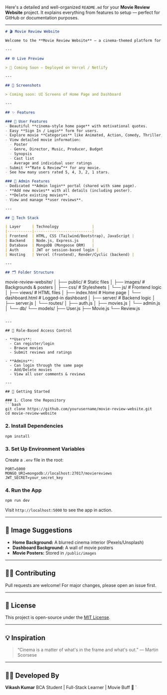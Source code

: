 Here's a detailed and well-organized `README.md` for your **Movie Review Website** project. It explains everything from features to setup — perfect for GitHub or documentation purposes.

---

```markdown
# 🎬 Movie Review Website

Welcome to the **Movie Review Website** – a cinema-themed platform for discovering, rating, and reviewing movies. Built with both users and admins in mind, this website offers a sleek, dynamic interface for film lovers and content managers alike.

---

## 🌐 Live Preview

> 🚀 Coming Soon — Deployed on Vercel / Netlify

---

## 📸 Screenshots

> Coming soon: UI Screens of Home Page and Dashboard

---

## ✨ Features

### 👥 User Features
- Beautiful **cinema-style home page** with motivational quotes.
- Easy **Sign In / Login** form for users.
- Explore movie **Categories** like Animated, Action, Comedy, Thriller, Horror.
- View detailed movie information:
  - Poster
  - Genre, Director, Music, Producer, Budget
  - Synopsis
  - Cast list
  - Average and individual user ratings
- Submit **“Rate & Review”** for any movie.
- See how many users rated 5, 4, 3, 2, 1 stars.

### 🔐 Admin Features
- Dedicated **Admin login** portal (shared with same page).
- **Add new movies** with all details (including poster).
- **Delete existing movies**.
- View and manage **user reviews**.

---

## 🧱 Tech Stack

| Layer     | Technology               |
|-----------|--------------------------|
| Frontend  | HTML, CSS (Tailwind/Bootstrap), JavaScript |
| Backend   | Node.js, Express.js      |
| Database  | MongoDB (Mongoose ORM)   |
| Auth      | JWT or session-based login |
| Hosting   | Vercel (frontend), Render/Cyclic (backend) |

---

## 🗂️ Folder Structure

```

movie-review-website/
│
├── public/                 # Static files
│   ├── images/             # Backgrounds & posters
│   ├── css/                # Stylesheets
│   └── js/                 # Frontend logic
│
├── views/                  # HTML files
│   ├── index.html          # Home page
│   └── dashboard.html      # Logged-in dashboard
│
├── server/                 # Backend logic
│   ├── server.js
│   └── routes/
│       ├── auth.js
│       ├── movies.js
│       └── admin.js
│
└── db/
└── models/
├── User.js
├── Movie.js
└── Review\.js

````

---

## 🔑 Role-Based Access Control

- **Users**:
  - Can register/login
  - Browse movies
  - Submit reviews and ratings

- **Admins**:
  - Can login through the same page
  - Add/Delete movies
  - View all user comments & reviews

---

## 🚀 Getting Started

### 1. Clone the Repository
```bash
git clone https://github.com/yourusername/movie-review-website.git
cd movie-review-website
````

### 2. Install Dependencies

```bash
npm install
```

### 3. Set Up Environment Variables

Create a `.env` file in the root:

```env
PORT=5000
MONGO_URI=mongodb://localhost:27017/moviereviews
JWT_SECRET=your_secret_key
```

### 4. Run the App

```bash
npm run dev
```

Visit `http://localhost:5000` to see the app in action.

---

## 🎨 Image Suggestions

* **Home Background:** A blurred cinema interior (Pexels/Unsplash)
* **Dashboard Background:** A wall of movie posters
* **Movie Posters:** Stored in `/public/images`

---

## 🙋‍♂️ Contributing

Pull requests are welcome! For major changes, please open an issue first.

---

## 📄 License

This project is open-source under the [MIT License](LICENSE).

---

## 💡 Inspiration

> “Cinema is a matter of what's in the frame and what's out.” — Martin Scorsese

---

## 🧑‍💻 Developed By

**Vikash Kumar**
BCA Student | Full-Stack Learner | Movie Buff 🍿
`
